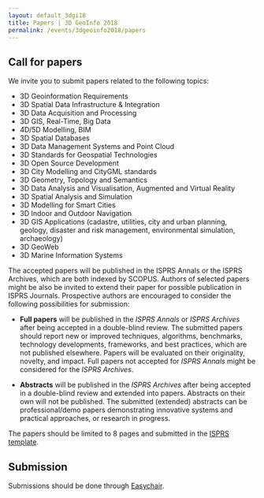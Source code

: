 ```yaml
---
layout: default_3dgi18
title: Papers | 3D GeoInfo 2018
permalink: /events/3dgeoinfo2018/papers
---
```


<a name="call" style="display: block; position: relative; top: -50px; visibility: hidden;"></a>
## Call for papers

We invite you to submit papers related to the following topics:

* 3D Geoinformation Requirements
* 3D Spatial Data Infrastructure & Integration
* 3D Data Acquisition and Processing
* 3D GIS, Real-Time, Big Data
* 4D/5D Modelling, BIM
* 3D Spatial Databases
* 3D Data Management Systems and Point Cloud
* 3D Standards for Geospatial Technologies
* 3D Open Source Development
* 3D City Modelling and CityGML standards
* 3D Geometry, Topology and Semantics
* 3D Data Analysis and Visualisation, Augmented and Virtual Reality
* 3D Spatial Analysis and Simulation
* 3D Modelling for Smart Cities
* 3D Indoor and Outdoor Navigation
* 3D GIS Applications (cadastre, utilities, city and urban planning, geology, disaster and risk management, environmental simulation, archaeology)
* 3D GeoWeb
* 3D Marine Information Systems

The accepted papers will be published in the ISPRS Annals or the ISPRS Archives, which are both indexed by SCOPUS. Authors of selected papers might be also be invited to extend their paper for possible publication in ISPRS Journals. Prospective authors are encouraged to consider the following possibilities for submission:

* **Full papers** will be published in the *ISPRS Annals* or *ISPRS Archives* after being accepted in a double-blind review. The submitted papers should report new or improved techniques, algorithms, benchmarks, technology developments, frameworks, and best practices, which are not published elsewhere. Papers will be evaluated on their originality, novelty, and impact. Full papers not accepted for *ISPRS Annals* might be considered for the *ISPRS Archives*.

* **Abstracts** will be published in the *ISPRS Archives* after being accepted in a double-blind review and extended into papers. Abstracts on their own will not be published. The submitted (extended) abstracts can be professional/demo papers demonstrating innovative systems and practical approaches, or research in progress.

The papers should be limited to 8 pages and submitted in the [ISPRS template](http://www.isprs.org/documents/orangebook/app5.aspx).

<a name="submission" style="display: block; position: relative; top: -50px; visibility: hidden;"></a>
## Submission

Submissions should be done through [Easychair](https://easychair.org/conferences/?conf=3dgeoinfo1).
